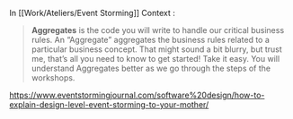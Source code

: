 In [[Work/Ateliers/Event Storming]] Context : 

> **Aggregates** is the code you will write to handle our critical business rules. An “Aggregate” aggregates the business rules related to a particular business concept. That might sound a bit blurry, but trust me, that’s all you need to know to get started! Take it easy. You will understand Aggregates better as we go through the steps of the workshops.

https://www.eventstormingjournal.com/software%20design/how-to-explain-design-level-event-storming-to-your-mother/